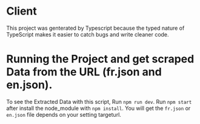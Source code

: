 # Client

This project was genterated by Typescript because the typed nature of TypeScript makes it easier to catch bugs and write cleaner code.

# Running the Project and get scraped Data from the URL (fr.json and en.json).

To see the Extracted Data with this script, Run `npm run dev`.
Run `npm start` after install the node_module with `npm install`.
You will get the `fr.json` or `en.json` file depends on your setting targeturl.
